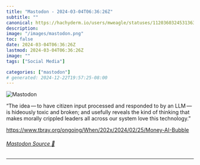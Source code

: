 ```yaml
---
title: "Mastodon - 2024-03-04T06:36:26Z"
subtitle: ""
canonical: https://hachyderm.io/users/mweagle/statuses/112036032453136341
description:
image: "/images/mastodon.png"
toc: false
date: 2024-03-04T06:36:26Z
lastmod: 2024-03-04T06:36:26Z
image: ""
tags: ["Social Media"]

categories: ["mastodon"]
# generated: 2024-12-22T19:57:25-08:00
---
```

![Mastodon](/images/mastodon.png)

<p>“The idea — to have citizen input processed and responded to by an LLM — is hideously toxic and broken; and usefully reveals the kind of thinking that makes morally crippled leaders all across our system love this technology.”</p><p><a href="https://www.tbray.org/ongoing/When/202x/2024/02/25/Money-AI-Bubble" target="_blank" rel="nofollow noopener noreferrer" translate="no"><span class="invisible">https://www.</span><span class="ellipsis">tbray.org/ongoing/When/202x/20</span><span class="invisible">24/02/25/Money-AI-Bubble</span></a></p>


###### [Mastodon Source 🐘](https://hachyderm.io/@mweagle/112036032453136341)

___
